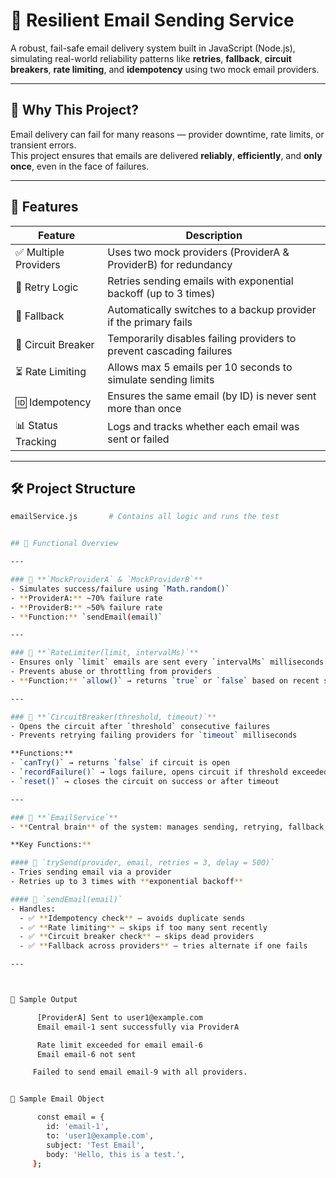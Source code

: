 # 📧 Resilient Email Sending Service

A robust, fail-safe email delivery system built in JavaScript (Node.js), simulating real-world reliability patterns like **retries**, **fallback**, **circuit breakers**, **rate limiting**, and **idempotency** using two mock email providers.

---

## 🧠 Why This Project?

Email delivery can fail for many reasons — provider downtime, rate limits, or transient errors.  
This project ensures that emails are delivered **reliably**, **efficiently**, and **only once**, even in the face of failures.

---

## 🚀 Features

| Feature             | Description                                                                 |
|---------------------|-----------------------------------------------------------------------------|
| ✅ Multiple Providers | Uses two mock providers (ProviderA & ProviderB) for redundancy             |
| 🔁 Retry Logic       | Retries sending emails with exponential backoff (up to 3 times)            |
| 🔄 Fallback          | Automatically switches to a backup provider if the primary fails          |
| 🧠 Circuit Breaker   | Temporarily disables failing providers to prevent cascading failures       |
| ⏳ Rate Limiting     | Allows max 5 emails per 10 seconds to simulate sending limits              |
| 🆔 Idempotency       | Ensures the same email (by ID) is never sent more than once                |
| 📊 Status Tracking   | Logs and tracks whether each email was sent or failed                      |

---

## 🛠️ Project Structure

```bash
emailService.js       # Contains all logic and runs the test


## 🧩 Functional Overview

---

### 🔹 **`MockProviderA` & `MockProviderB`**
- Simulates success/failure using `Math.random()`
- **ProviderA:** ~70% failure rate  
- **ProviderB:** ~50% failure rate  
- **Function:** `sendEmail(email)`

---

### 🔹 **`RateLimiter(limit, intervalMs)`**
- Ensures only `limit` emails are sent every `intervalMs` milliseconds
- Prevents abuse or throttling from providers  
- **Function:** `allow()` → returns `true` or `false` based on recent send timestamps

---

### 🔹 **`CircuitBreaker(threshold, timeout)`**
- Opens the circuit after `threshold` consecutive failures
- Prevents retrying failing providers for `timeout` milliseconds

**Functions:**
- `canTry()` → returns `false` if circuit is open  
- `recordFailure()` → logs failure, opens circuit if threshold exceeded  
- `reset()` → closes the circuit on success or after timeout

---

### 🔹 **`EmailService`**
- **Central brain** of the system: manages sending, retrying, fallback, rate limiting, and tracking

**Key Functions:**

#### 🔸 `trySend(provider, email, retries = 3, delay = 500)`
- Tries sending email via a provider
- Retries up to 3 times with **exponential backoff**

#### 🔸 `sendEmail(email)`
- Handles:
  - ✅ **Idempotency check** – avoids duplicate sends
  - ✅ **Rate limiting** – skips if too many sent recently
  - ✅ **Circuit breaker check** – skips dead providers
  - ✅ **Fallback across providers** – tries alternate if one fails

---



🧪 Sample Output

      [ProviderA] Sent to user1@example.com
      Email email-1 sent successfully via ProviderA

      Rate limit exceeded for email email-6
      Email email-6 not sent

     Failed to send email email-9 with all providers.


📘 Sample Email Object

      const email = {
        id: 'email-1',
        to: 'user1@example.com',
        subject: 'Test Email',
        body: 'Hello, this is a test.',
     };
